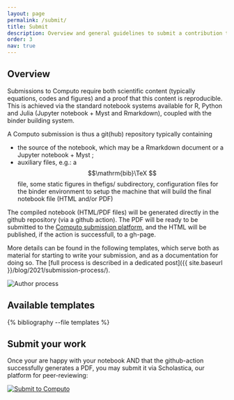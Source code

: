 ```yaml
---
layout: page
permalink: /submit/
title: Submit
description: Overview and general guidelines to submit a contribution to Computo
order: 3
nav: true
---
```


## Overview

Submissions to Computo require both scientific content (typically
equations, codes and figures) and a proof that this content is
reproducible. This is achieved via the standard notebook systems
available for R, Python and Julia (Jupyter notebook + Myst and Rmarkdown),
coupled with the binder building system.

A Computo submission is thus a git(hub) repository typically containing

- the source of the notebook, which may be a Rmarkdown document or a Jupyter notebook + Myst ;
- auxiliary files, e.g.: a $$\mathrm{bib}\TeX $$ file, some static
figures in thefigs/ subdirectory, configuration files for the binder
environment to setup the machine that will build the final notebook
file (HTML and/or PDF)

The compiled notebook (HTML/PDF files) will be generated directly in
the github repository (via a github action). The PDF will be ready to
be submitted to the <a
href="https://computo.scholasticahq.com/for-authors" style="outline:
none; border: none;">Computo submission platform</a>, and the HTML
will be published, if the action is successfull, to a gh-page.

More details can be found in the following templates, which serve both
as material for starting to write your submission, and as a
documentation for doing so. The [full process is described in a
dedicated post]({{ site.baseurl }}/blog/2021/submission-process/).

<div class="row mt-3">
<img alt="Author process" class="img-fluid rounded z-depth-1" src="{{ site.baseurl }}/assets/img/computo_process_authors.png" data-zoomable>
</div>

## Available templates

<div class="publications">

{% bibliography --file templates %}

</div>

## Submit your work

Once your are happy with your notebook AND that the github-action successfully
generates a PDF, you may submit it via Scholastica, our platform for
peer-reviewing:

<div id="scholastica-submission-button" style="margin-top: 10px; margin-bottom: 10px;"><a href="https://computo.scholasticahq.com/for-authors" style="outline: none; border: none;"><img style="outline: none; border: none;" src="https://s3.amazonaws.com/docs.scholastica/law-review-submission-button/submit_via_scholastica.png" alt="Submit to Computo"></a></div>

